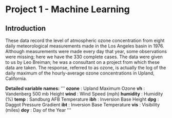 # Project 1 - Machine Learning

## Introduction
These data record the level of atmospheric ozone concentration from eight daily meteorological measurements made in the Los Angeles basin in 1976.  Although measurements were made every day that year, some observations were missing; here we have the 330 complete cases. The data were given to us by Leo Breiman; he was a consultant on a project from which these data are taken.  The response, referred to as ozone, is actually the log of the daily maximum of the hourly-average ozone concentrations in Upland, California.


**Detailed variable names:**
'''
**ozone** : Upland Maximum Ozone
**vh** : Vandenberg 500 mb Height
**wind** : Wind Speed (mph)
**humidity** : Humidity (%)
**temp** : Sandburg AFB Temperature
**ibh** : Inversion Base Height
**dpg** : Daggot Pressure Gradient
**ibt** : Inversion Base Temperature
**vis** : Visibility (miles)
**doy** : Day of the Year
'''
